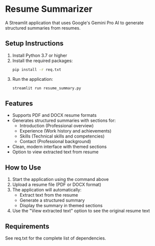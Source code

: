 # Resume Summarizer

A Streamlit application that uses Google's Gemini Pro AI to generate structured summaries from resumes.

## Setup Instructions

1. Install Python 3.7 or higher
2. Install the required packages:
   ```bash
   pip install -r req.txt
   ```
3. Run the application:
   ```bash
   streamlit run resume_summary.py
   ```

## Features
- Supports PDF and DOCX resume formats
- Generates structured summaries with sections for:
  - Introduction (Professional overview)
  - Experience (Work history and achievements)
  - Skills (Technical skills and competencies)
  - Contact (Professional background)
- Clean, modern interface with themed sections
- Option to view extracted text from resume

## How to Use
1. Start the application using the command above
2. Upload a resume file (PDF or DOCX format)
3. The application will automatically:
   - Extract text from the resume
   - Generate a structured summary
   - Display the summary in themed sections
4. Use the "View extracted text" option to see the original resume text

## Requirements
See req.txt for the complete list of dependencies.
